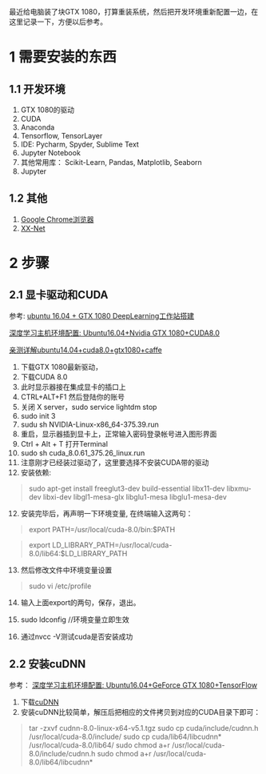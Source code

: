最近给电脑装了块GTX 1080，打算重装系统，然后把开发环境重新配置一边，在这里记录一下，方便以后参考。
# 1 需要安装的东西
## 1.1 开发环境
1. GTX 1080的驱动
2. CUDA
3. Anaconda
4. Tensorflow, TensorLayer
5. IDE: Pycharm, Spyder, Sublime Text
6. Jupyter Notebook
7. 其他常用库： Scikit-Learn, Pandas, Matplotlib, Seaborn
7. Jupyter
## 1.2 其他
1. [Google Chrome浏览器](http://www.cnblogs.com/Michelle-Yang/p/6660331.html)
2. [XX-Net](https://github.com/XX-net/XX-Net/wiki/%E4%B8%AD%E6%96%87%E6%96%87%E6%A1%A3)
# 2 步骤
## 2.1 显卡驱动和CUDA
参考:
[ubuntu 16.04 + GTX 1080 DeepLearning工作站搭建 ](http://blog.csdn.net/Loser__Wang/article/details/52457830?locationNum=12)

[深度学习主机环境配置: Ubuntu16.04+Nvidia GTX 1080+CUDA8.0](http://www.52nlp.cn/%E6%B7%B1%E5%BA%A6%E5%AD%A6%E4%B9%A0%E4%B8%BB%E6%9C%BA%E7%8E%AF%E5%A2%83%E9%85%8D%E7%BD%AE-ubuntu-16-04-nvidia-gtx-1080-cuda-8)

[亲测详解ubuntu14.04+cuda8.0+gtx1080+caffe ](http://blog.csdn.net/i_better/article/details/52812825)

1. 下载GTX 1080最新驱动，
2. 下载CUDA 8.0
3. 此时显示器接在集成显卡的插口上
4. CTRL+ALT+F1 然后登陆你的账号
5. 关闭 X server，sudo service lightdm stop
6. sudo init 3
7. sudu sh NVIDIA-Linux-x86_64-375.39.run
8. 重启，显示器插到显卡上，正常输入密码登录帐号进入图形界面
9. Ctrl + Alt + T 打开Terminal
10. sudo sh cuda_8.0.61_375.26_linux.run
11. 注意刚才已经装过驱动了，这里要选择不安装CUDA带的驱动
12. 安装依赖:
> sudo apt-get install freeglut3-dev build-essential libx11-dev libxmu-dev libxi-dev libgl1-mesa-glx libglu1-mesa libglu1-mesa-dev
12. 安装完毕后，再声明一下环境变量, 在终端输入这两句：

>export PATH=/usr/local/cuda-8.0/bin:$PATH

>export LD_LIBRARY_PATH=/usr/local/cuda-8.0/lib64:$LD_LIBRARY_PATH

13. 然后修改文件中环境变量设置

>sudo vi /etc/profile

14. 输入上面export的两句，保存，退出。

15. sudo ldconfig //环境变量立即生效

16. 通过nvcc -V测试cuda是否安装成功
## 2.2 安装cuDNN
参考：
[深度学习主机环境配置: Ubuntu16.04+GeForce GTX 1080+TensorFlow](http://www.52nlp.cn/%e6%b7%b1%e5%ba%a6%e5%ad%a6%e4%b9%a0%e4%b8%bb%e6%9c%ba%e7%8e%af%e5%a2%83%e9%85%8d%e7%bd%ae-ubuntu16-04-geforce-gtx1080-tensorflow)

1. 下载[cuDNN](https://developer.nvidia.com/rdp/cudnn-download)
2. 安装cuDNN比较简单，解压后把相应的文件拷贝到对应的CUDA目录下即可：
>tar -zxvf cudnn-8.0-linux-x64-v5.1.tgz
>sudo cp cuda/include/cudnn.h /usr/local/cuda-8.0/include/
>sudo cp cuda/lib64/libcudnn* /usr/local/cuda-8.0/lib64/
>sudo chmod a+r /usr/local/cuda-8.0/include/cudnn.h
>sudo chmod a+r /usr/local/cuda-8.0/lib64/libcudnn*
